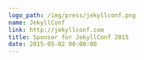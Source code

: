 ```yaml
---
logo_path: /img/press/jekyllconf.png
name: JekyllConf
link: http://jekyllconf.com
title: Sponsor for JekyllConf 2015
date: 2015-05-02 00:00:00
---
```

